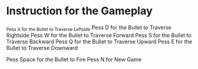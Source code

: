 # Instruction for the Gameplay

<sub>Pess A for the Bullet to Traverse Leftside</sub>
Pess D for the Bullet to Traverse Rightside
Pess W for the Bullet to Traverse Forward
Pess S for the Bullet to Traverse Backward
Pess Q for the Bullet to Traverse Upward
Pess E for the Bullet to Traverse Downward

Pess Space for the Bullet to Fire
Pess N for New Game
